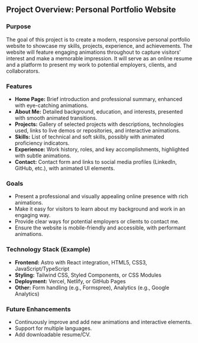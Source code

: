 ## Project Overview: Personal Portfolio Website

### Purpose
The goal of this project is to create a modern, responsive personal portfolio website to showcase my skills, projects, experience, and achievements. The website will feature engaging animations throughout to capture visitors' interest and make a memorable impression. It will serve as an online resume and a platform to present my work to potential employers, clients, and collaborators.

### Features
- **Home Page:** Brief introduction and professional summary, enhanced with eye-catching animations.
- **About Me:** Detailed background, education, and interests, presented with smooth animated transitions.
- **Projects:** Gallery of selected projects with descriptions, technologies used, links to live demos or repositories, and interactive animations.
- **Skills:** List of technical and soft skills, possibly with animated proficiency indicators.
- **Experience:** Work history, roles, and key accomplishments, highlighted with subtle animations.
- **Contact:** Contact form and links to social media profiles (LinkedIn, GitHub, etc.), with animated UI elements.

### Goals
- Present a professional and visually appealing online presence with rich animations.
- Make it easy for visitors to learn about my background and work in an engaging way.
- Provide clear ways for potential employers or clients to contact me.
- Ensure the website is mobile-friendly and accessible, with performant animations.

### Technology Stack (Example)
- **Frontend:** Astro with React integration, HTML5, CSS3, JavaScript/TypeScript
- **Styling:** Tailwind CSS, Styled Components, or CSS Modules
- **Deployment:** Vercel, Netlify, or GitHub Pages
- **Other:** Form handling (e.g., Formspree), Analytics (e.g., Google Analytics)

### Future Enhancements
- Continuously improve and add new animations and interactive elements.
- Support for multiple languages.
- Add downloadable resume/CV.
